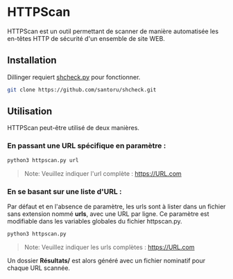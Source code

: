 # HTTPScan 

HTTPScan est un outil permettant de scanner de manière automatisée les en-têtes HTTP de sécurité d'un ensemble de site WEB.

## Installation

Dillinger requiert [shcheck.py](https://github.com/santoru/shcheck) pour fonctionner.

```sh
git clone https://github.com/santoru/shcheck.git
```

## Utilisation

HTTPScan peut-être utilisé de deux manières.

### En passant une URL spécifique en paramètre :

```sh
python3 httpscan.py url
```

> Note: Veuillez indiquer l'url complète : https://URL.com

### En se basant sur une liste d'URL :

Par défaut et en l'absence de paramètre, les urls sont à lister dans un fichier sans extension nommé **urls**, avec une URL par ligne.
Ce paramètre est modifiable dans les variables globales du fichier httpscan.py.

```sh
python3 httpscan.py
```
> Note: Veuillez indiquer les urls complètes : https://URL.com

Un dossier **Résultats/** est alors généré avec un fichier nominatif pour chaque URL scannée.
